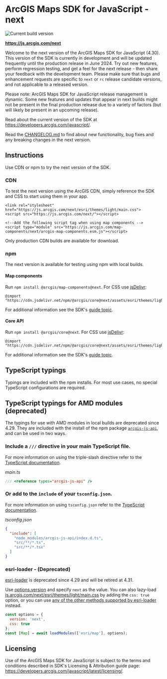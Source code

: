 # ArcGIS Maps SDK for JavaScript - next

![Current build version](https://img.shields.io/npm/v/@arcgis/core/next?label=Current%20build)

**https://js.arcgis.com/next**

Welcome to the next version of the ArcGIS Maps SDK for JavaScript (4.30). This version of the SDK is currently in development and will be updated frequently until the production release in June 2024. Try out new features, perform regression testing, and get a feel for the next release - then share your feedback with the development team. Please make sure that bugs and enhancement requests are specific to `next` or `rc` release candidate versions, and not applicable to a released version.

Please note: ArcGIS Maps SDK for JavaScript release management is dynamic. Some new features and updates that appear in next builds might not be present in the final production release due to a variety of factors (but will likely be present in an upcoming release).

Read about the current version of the SDK at https://developers.arcgis.com/javascript/.

Read the [CHANGELOG.md](CHANGELOG.md) to find about new functionality, bug fixes and any breaking changes in the next version.

## Instructions

Use CDN or npm to try the next version of the SDK.

### CDN

To test the next version using the ArcGIS CDN, simply reference the SDK and CSS to start using them in your app.

    <link rel="stylesheet" href="https://js.arcgis.com/next/esri/themes/light/main.css">
    <script src="https://js.arcgis.com/next/"></script>

    <!--Add the following script tag when using map components -->
    <script type="module" src="https://js.arcgis.com/map-components/next/arcgis-map-components.esm.js"></script>

Only production CDN builds are available for download.

### npm

The next version is available for testing using npm with local builds.

#### Map components

Run `npm install @arcgis/map-components@next`. For CSS use [jsDelivr](https://www.jsdelivr.com/package/npm/@arcgis/core?tab=files):

    @import "https://cdn.jsdelivr.net/npm/@arcgis/core@next/assets/esri/themes/light/main.css";

For additional information see the SDK's [guide topic](https://developers.arcgis.com/javascript/latest/components-get-started-npm/).

#### Core API

Run `npm install @arcgis/core@next`. For CSS use [jsDelivr](https://www.jsdelivr.com/package/npm/@arcgis/core?tab=files):

    @import "https://cdn.jsdelivr.net/npm/@arcgis/core@next/assets/esri/themes/light/main.css";

For additional information see the SDK's [guide topic](https://developers.arcgis.com/javascript/latest/es-modules/).

## TypeScript typings

Typings are included with the npm installs. For most use cases, no special TypeScript configurations are required.

## TypeScript typings for AMD modules (deprecated)

The typings for use with AMD modules in local builds are deprecated since 4.29. They are included with the install of the npm package [`arcgis-js-api`](https://www.npmjs.com/package/arcgis-js-api), and can be used in two ways.

### Include a `///` directive in your main TypeScript file.

For more information on using the triple-slash directive refer to the [TypeScript documentation](https://www.typescriptlang.org/docs/handbook/triple-slash-directives.html).

*main.ts*

```ts
/// <reference types="arcgis-js-api" />
```

### Or add to the `include` of your `tsconfig.json`.

For more information on using `tsconfig.json` refer to the [TypeScript documentation](https://www.typescriptlang.org/docs/handbook/tsconfig-json.html#handbook-content).

*tsconfig.json*

```json
{
  "include": [
    "node_modules/arcgis-js-api/index.d.ts",
    "src/**/*.ts",
    "src/**/*.tsx"
  ]
}
```

### esri-loader - **(Deprecated)**

[esri-loader](https://github.com/Esri/esri-loader) is deprecated since 4.29 and will be retired at 4.31. 

Use [options.version](https://github.com/Esri/esri-loader#from-a-specific-version) and specify `next` as the value. You can also lazy-load [js.arcgis.com/next/esri/themes/light/main.css](js.arcgis.com/next/esri/themes/light/main.css) by adding the `css: true` option, or you can use [any of the other methods supported by esri-loader](https://github.com/Esri/esri-loader#loading-styles) instead.

```javascript
const options = {
  version: 'next',
  css: true
};
const [Map] = await loadModules(['esri/map'], options);
```

## Licensing

Use of the ArcGIS Maps SDK for JavaScript is subject to the terms and conditions described in SDK's Licensing & Attribution guide page: https://developers.arcgis.com/javascript/latest/licensing/.

